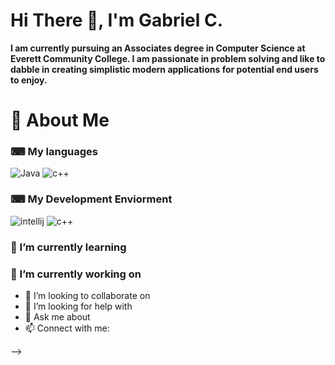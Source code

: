 # Hi There 👋, I'm Gabriel C.


 **I am currently pursuing an Associates degree in Computer Science at Everett Community College. I am passionate in problem solving and
 like to dabble in creating simplistic modern applications for potential end users to enjoy.**
 

# 🚀 About Me

### ⌨ My languages

<div display="flex">
  <img src="https://img.shields.io/badge/java-%2320232a.svg?style=for-the-badge&logo=javascript&logoColor=%white" alt="Java"/>
    <img src="https://img.shields.io/badge/c++-%2320232a.svg?style=for-the-badge&logo=cplusplus&logoColor=%white" alt="c++"/>

### ⌨ My Development Enviorment

<div display="flex">
 
  <img src="https://img.shields.io/badge/intellijidea-%2320232a.svg?style=for-the-badge&logo=intellijidea&logoColor=%white" alt="intellij"/>
    <img src="https://img.shields.io/badge/jUnit-%2320232a.svg?style=for-the-badge&logo=junit5&logoColor=%white" alt="c++"/>

### 🌱 I’m currently learning 


### 🔭 I’m currently working on

- 👯 I’m looking to collaborate on
- 🤔 I’m looking for help with
- 💬 Ask me about 
- 📫 Connect with me:

-->
